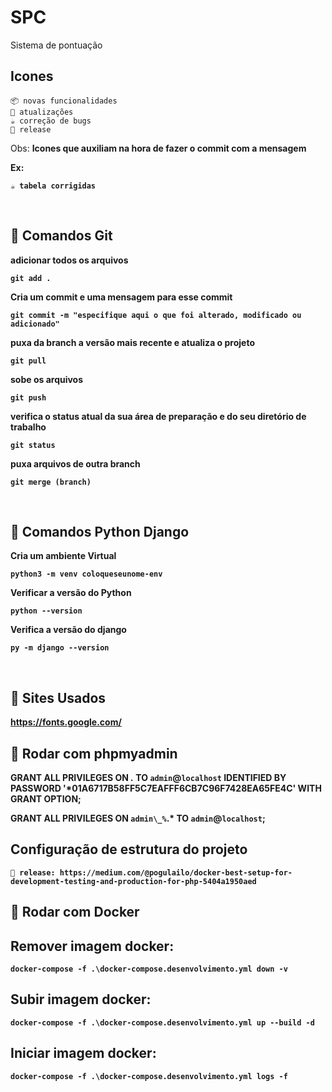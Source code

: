 # SPC
Sistema de pontuação


## Icones

    📦 novas funcionalidades
    🔄 atualizações
    ☕ correção de bugs
    🚩 release

Obs: <b>Icones que auxiliam na hora de fazer o commit com a mensagem<b>

Ex: 
``` 
☕ tabela corrigidas 
```
<br>

##  📌 Comandos Git

adicionar todos os arquivos

```
git add .
```

Cria um commit e uma mensagem para esse commit

```
git commit -m "especifique aqui o que foi alterado, modificado ou adicionado"
```

puxa da branch a versão mais recente e atualiza o projeto

```
git pull
```

sobe os arquivos

```
git push
```

verifica o status atual da sua área de preparação e do seu diretório de trabalho

```
git status
```

puxa arquivos de outra branch

```
git merge (branch)
```



<br>

## 🐍 Comandos Python Django


Cria um ambiente Virtual 

```
python3 -m venv coloqueseunome-env
```

Verificar a versão do Python

```
python --version
```

Verifica a versão do django
```
py -m django --version
```

<br>

## 🔗 Sites Usados

https://fonts.google.com/


## 🔗 Rodar com phpmyadmin

GRANT ALL PRIVILEGES ON *.* TO `admin`@`localhost` IDENTIFIED BY PASSWORD '*01A6717B58FF5C7EAFFF6CB7C96F7428EA65FE4C' WITH GRANT OPTION;

GRANT ALL PRIVILEGES ON `admin\_%`.* TO `admin`@`localhost`;

## Configuração de estrutura do projeto  
    🚩 release: https://medium.com/@pogulailo/docker-best-setup-for-development-testing-and-production-for-php-5404a1950aed

    
## 🔗 Rodar com Docker

## Remover imagem docker:

    docker-compose -f .\docker-compose.desenvolvimento.yml down -v     
 
## Subir imagem docker:

    docker-compose -f .\docker-compose.desenvolvimento.yml up --build -d

## Iniciar imagem docker:

    docker-compose -f .\docker-compose.desenvolvimento.yml logs -f